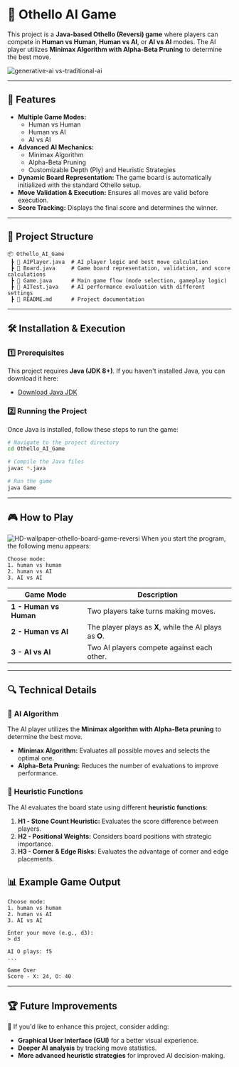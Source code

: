 
# 📌 **Othello AI Game**

This project is a **Java-based Othello (Reversi) game** where players can compete in **Human vs Human**, **Human vs AI**, or **AI vs AI** modes. The AI player utilizes **Minimax Algorithm with Alpha-Beta Pruning** to determine the best move.

![generative-ai vs-traditional-ai](https://github.com/user-attachments/assets/d8a3a248-5e01-43ab-946a-9025e44e86cd)

---

## 🚀 **Features**
- **Multiple Game Modes:**  
  - Human vs Human  
  - Human vs AI  
  - AI vs AI  
- **Advanced AI Mechanics:**  
  - Minimax Algorithm  
  - Alpha-Beta Pruning  
  - Customizable Depth (Ply) and Heuristic Strategies  
- **Dynamic Board Representation:** The game board is automatically initialized with the standard Othello setup.  
- **Move Validation & Execution:** Ensures all moves are valid before execution.  
- **Score Tracking:** Displays the final score and determines the winner.  

---

## 📂 **Project Structure**
```
📦 Othello_AI_Game
 ┣ 📜 AIPlayer.java  # AI player logic and best move calculation
 ┣ 📜 Board.java     # Game board representation, validation, and score calculations
 ┣ 📜 Game.java      # Main game flow (mode selection, gameplay logic)
 ┣ 📜 AITest.java    # AI performance evaluation with different settings
 ┣ 📜 README.md      # Project documentation
```

---

## 🛠 **Installation & Execution**

### 1️⃣ **Prerequisites**
This project requires **Java (JDK 8+)**. If you haven't installed Java, you can download it here:
- [Download Java JDK](https://www.oracle.com/java/technologies/javase-downloads.html)

### 2️⃣ **Running the Project**
Once Java is installed, follow these steps to run the game:

```sh
# Navigate to the project directory
cd Othello_AI_Game

# Compile the Java files
javac *.java

# Run the game
java Game
```

---

## 🎮 **How to Play**
![HD-wallpaper-othello-board-game-reversi](https://github.com/user-attachments/assets/60bd9726-2ea9-4aee-b4a5-73d0422cb7f3)
When you start the program, the following menu appears:

```
Choose mode:
1. human vs human
2. human vs AI
3. AI vs AI
```

| Game Mode          | Description |
|--------------------|------------|
| **1 - Human vs Human** | Two players take turns making moves. |
| **2 - Human vs AI** | The player plays as **X**, while the AI plays as **O**. |
| **3 - AI vs AI** | Two AI players compete against each other. |

---

## 🔍 **Technical Details**
### 🎯 **AI Algorithm**
The AI player utilizes the **Minimax algorithm with Alpha-Beta pruning** to determine the best move.

- **Minimax Algorithm:** Evaluates all possible moves and selects the optimal one.
- **Alpha-Beta Pruning:** Reduces the number of evaluations to improve performance.

### 🧠 **Heuristic Functions**
The AI evaluates the board state using different **heuristic functions**:

1. **H1 - Stone Count Heuristic:** Evaluates the score difference between players.
2. **H2 - Positional Weights:** Considers board positions with strategic importance.
3. **H3 - Corner & Edge Risks:** Evaluates the advantage of corner and edge placements.


## 📊 **Example Game Output**
```
Choose mode:
1. human vs human
2. human vs AI
3. AI vs AI

Enter your move (e.g., d3):
> d3

AI O plays: f5
...

Game Over
Score - X: 24, O: 40
```

---

## 🏆 **Future Improvements**
📌 If you'd like to enhance this project, consider adding:
- **Graphical User Interface (GUI)** for a better visual experience.
- **Deeper AI analysis** by tracking move statistics.
- **More advanced heuristic strategies** for improved AI decision-making.

